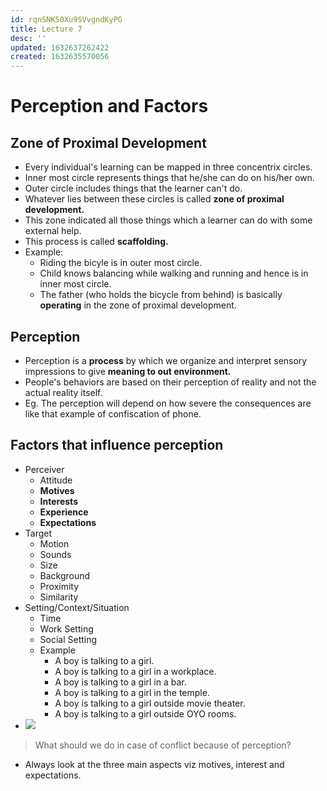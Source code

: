 ```yaml
---
id: rqnSNK50Xu9SVvgndKyPG
title: Lecture 7
desc: ''
updated: 1632637262422
created: 1632635570056
---
```


# Perception and Factors

## Zone of Proximal Development
* Every individual's learning can be mapped in three concentrix circles.
* Inner most circle represents things that he/she can do on his/her own.
* Outer circle includes things that the learner can't do.
* Whatever lies between these circles is called **zone of proximal development.**
* This zone indicated all those things which a learner can do with some external help.
* This process is called **scaffolding.**
* Example:
    * Riding the bicyle is in outer most circle.
    * Child knows balancing while walking and running and hence is in inner most circle.
    * The father (who holds the bicycle from behind) is basically **operating** in the zone of proximal development.

## Perception
* Perception is a **process** by which we organize and interpret sensory impressions to give **meaning to out environment.**
* People's behaviors are based on their perception of reality and not the actual reality itself.
* Eg. The perception will depend on how severe the consequences are like that example of confiscation of phone.

## Factors that influence perception
* Perceiver
    * Attitude
    * **Motives**
    * **Interests**
    * **Experience**
    * **Expectations**
* Target
    * Motion
    * Sounds
    * Size
    * Background
    * Proximity
    * Similarity
* Setting/Context/Situation
    * Time
    * Work Setting
    * Social Setting
    * Example
        * A boy is talking to a girl.
        * A boy is talking to a girl in a workplace.
        * A boy is talking to a girl in a bar.
        * A boy is talking to a girl in the temple.
        * A boy is talking to a girl outside movie theater.
        * A boy is talking to a girl outside OYO rooms.
* ![](/assets/images/2021-09-26-11-50-53.png)

> What should we do in case of conflict because of perception?
* Always look at the three main aspects viz motives, interest and expectations.
